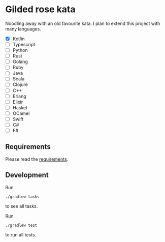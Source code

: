 # Gilded rose kata #

Noodling away with an old favourite kata. I plan to extend this project
with many languages.

  * [x] Kotlin
  * [ ] Typescript
  * [ ] Python
  * [ ] Rust
  * [ ] Golang
  * [ ] Ruby
  * [ ] Java
  * [ ] Scala
  * [ ] Clojure
  * [ ] C++
  * [ ] Erlang
  * [ ] Elixir
  * [ ] Haskel
  * [ ] OCamel
  * [ ] Swift
  * [ ] C#
  * [ ] F#

## Requirements ##

Please read the [requirements].

## Development ##

Run

    ./gradlew tasks

to see all tasks.

Run 

    ./gradlew test

to run all tests.

[requirements]: https://github.com/emilybache/GildedRose-Refactoring-Kata/blob/main/GildedRoseRequirements.txt